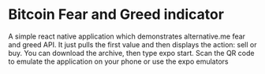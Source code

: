 # Bitcoin Fear and Greed indicator
A simple react native application which demonstrates alternative.me fear and greed API. It just pulls the first value and then displays the action: sell or buy. 
You can download the archive, then type expo start. Scan the QR code to emulate the application on your phone or use the expo emulators
